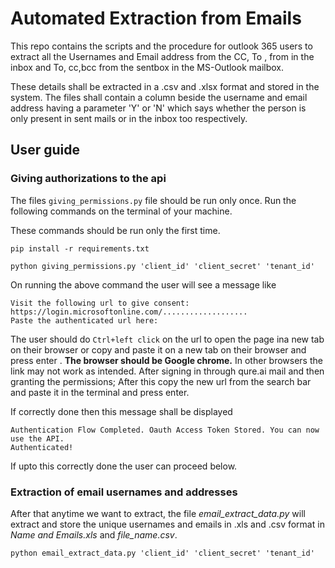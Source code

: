 # Automated Extraction from Emails
This repo contains the scripts and the procedure for outlook 365 users to extract all the Usernames and Email address from the CC, To , from in the inbox and To, cc,bcc from the sentbox in the MS-Outlook mailbox. 

These details shall be extracted in a .csv and .xlsx format and stored in the system. The files shall contain a column beside the username and email address having a parameter 'Y' or 'N' which says whether the person is only present in sent mails or in the inbox too respectively.


## User guide

### Giving authorizations to the api

The files ```giving_permissions.py``` file should be run only once. 
Run the following commands on the terminal of your machine.

These commands should be run only the first time.
```
pip install -r requirements.txt

python giving_permissions.py 'client_id' 'client_secret' 'tenant_id'
````
On running the above command the user will see a message like 
```
Visit the following url to give consent:
https://login.microsoftonline.com/...................
Paste the authenticated url here:

```

The user should do ```Ctrl+left click``` on the url to open the page ina new tab on their browser or copy and paste it  on a new tab on their browser and press enter . **The browser should be Google chrome.** In other browsers the link may not work as intended. After signing in through qure.ai mail and then granting the permissions;
After this copy the new url from the search bar and paste it in the terminal and press enter. 

If correctly done then this message shall be displayed 
```
Authentication Flow Completed. Oauth Access Token Stored. You can now use the API.
Authenticated!
```
If upto this correctly done the user can proceed below.





### Extraction of email usernames and addresses 
After that anytime we want to extract, the file *email_extract_data.py* will extract and store the unique usernames and emails in .xls and .csv format in *Name and Emails.xls* and *file_name.csv*.
```
python email_extract_data.py 'client_id' 'client_secret' 'tenant_id'
```
